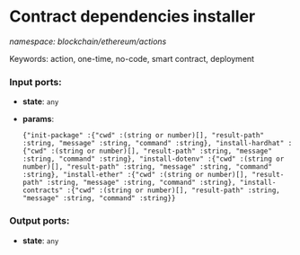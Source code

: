 # Contract dependencies installer

_namespace: blockchain/ethereum/actions_

Keywords: action, one-time, no-code, smart contract, deployment

### Input ports:

* __state__: ` any `


* __params__: 
    ```
    {"init-package" :{"cwd" :(string or number)[], "result-path" :string, "message" :string, "command" :string}, "install-hardhat" :{"cwd" :(string or number)[], "result-path" :string, "message" :string, "command" :string}, "install-dotenv" :{"cwd" :(string or number)[], "result-path" :string, "message" :string, "command" :string}, "install-ether" :{"cwd" :(string or number)[], "result-path" :string, "message" :string, "command" :string}, "install-contracts" :{"cwd" :(string or number)[], "result-path" :string, "message" :string, "command" :string}}
    ```

### Output ports:

* __state__: ` any `


